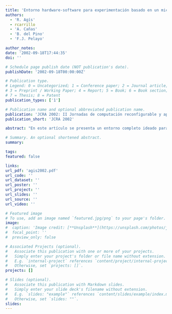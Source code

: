 ```yaml
---
title: 'Entorno hardware-software para experimentación basado en un micro-robot'
authors:
  - 'R. Agís'
  - rcarrillo
  - 'A. Cañas'
  - 'B. del Pino'
  - 'F.J. Pelayo'

author_notes:
date: '2002-09-18T17:44:35'
doi: ''

# Schedule page publish date (NOT publication's date).
publishDate: '2002-09-18T00:00:00Z'

# Publication type.
# Legend: 0 = Uncategorized; 1 = Conference paper; 2 = Journal article;
# 3 = Preprint / Working Paper; 4 = Report; 5 = Book; 6 = Book section;
# 7 = Thesis; 8 = Patent
publication_types: ['1']

# Publication name and optional abbreviated publication name.
publication: 'JCRA 2002: II Jornadas de computación reconfigurable y aplicaciones'
publication_short: 'JCRA 2002'

abstract: "En este artículo se presenta un entorno completo ideado para la docencia y experimentación en proyectos relacionados con el desarrollo de hardware, sistemas de control digital, inteligencia artificial, y otras materias afines. El núcleo de este entorno es FrankeBot, una plataforma móvil dotada de múltiples elementos sensores de cierta complejidad y de módulos de comunicaciones que permiten su monitorización y control remoto via RF. En su versión actual, FrankeBot incorpora un microcontrolador reprogramable a distancia, y una tarjeta UP1x de Altera cuyo FPLD puede también configurarse desde un PC remoto mediante un radio-módem construido al efecto. El entorno se complementa con una interfaz gráfica en PC desde la que se gobierna el funcionamiento y reconfiguración de FrankeBot, y que visualiza constantemente el estado de los distintos elementos sensores (radar ultrasónico y óptico, medidor de distancia con láser, cámara de vídeo, señal de audio, medida de flujo óptico lateral, etc.)."

# Summary. An optional shortened abstract.
summary:

tags:
featured: false

links:
url_pdf: 'agis2002.pdf'
url_code: ''
url_dataset: ''
url_poster: ''
url_project: ''
url_slides: ''
url_source: ''
url_video: ''

# Featured image
# To use, add an image named `featured.jpg/png` to your page's folder.
image:
#  caption: 'Image credit: [**Unsplash**](https://unsplash.com/photos/jdD8gXaTZsc)'
#  focal_point: ''
#  preview_only: false

# Associated Projects (optional).
#   Associate this publication with one or more of your projects.
#   Simply enter your project's folder or file name without extension.
#   E.g. `internal-project` references `content/project/internal-project/index.md`.
#   Otherwise, set `projects: []`.
projects: []

# Slides (optional).
#   Associate this publication with Markdown slides.
#   Simply enter your slide deck's filename without extension.
#   E.g. `slides: "example"` references `content/slides/example/index.md`.
#   Otherwise, set `slides: ""`.
slides:
---
```

